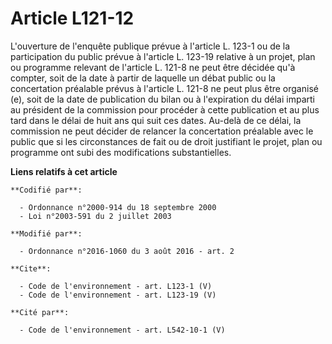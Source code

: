 # Article L121-12

L'ouverture de l'enquête publique prévue à l'article L. 123-1 ou de la participation du public prévue à l'article L. 123-19
relative à un projet, plan ou programme relevant de l'article L. 121-8 ne peut être décidée qu'à compter, soit de la date à
partir de laquelle un débat public ou la concertation préalable prévus à l'article L. 121-8 ne peut plus être organisé (e),
soit de la date de publication du bilan ou à l'expiration du délai imparti au président de la commission pour procéder à
cette publication et au plus tard dans le délai de huit ans qui suit ces dates. Au-delà de ce délai, la commission ne peut
décider de relancer la concertation préalable avec le public que si les circonstances de fait ou de droit justifiant le
projet, plan ou programme ont subi des modifications substantielles.

**Liens relatifs à cet article**

	**Codifié par**:

	  - Ordonnance n°2000-914 du 18 septembre 2000
	  - Loi n°2003-591 du 2 juillet 2003

	**Modifié par**:

	  - Ordonnance n°2016-1060 du 3 août 2016 - art. 2

	**Cite**:

	  - Code de l'environnement - art. L123-1 (V)
	  - Code de l'environnement - art. L123-19 (V)

	**Cité par**:

	  - Code de l'environnement - art. L542-10-1 (V)
